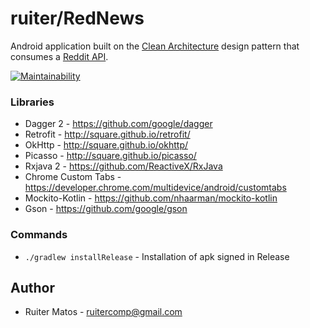 # ruiter/RedNews
Android application built on the [Clean Architecture](https://blog.8thlight.com/uncle-bob/2012/08/13/the-clean-architecture.html) design pattern that consumes a [Reddit API](https://www.reddit.com/dev/api/).

[![Maintainability](https://api.codeclimate.com/v1/badges/6c9ebc71a82c09b385e5/maintainability)](https://codeclimate.com/github/ruiter/RedNews/maintainability)

### Libraries
* Dagger 2 - https://github.com/google/dagger
* Retrofit - http://square.github.io/retrofit/
* OkHttp - http://square.github.io/okhttp/
* Picasso - http://square.github.io/picasso/
* Rxjava 2 - https://github.com/ReactiveX/RxJava
* Chrome Custom Tabs - https://developer.chrome.com/multidevice/android/customtabs
* Mockito-Kotlin - https://github.com/nhaarman/mockito-kotlin
* Gson - https://github.com/google/gson

### Commands
* `./gradlew installRelease` - Installation of apk signed in Release

## Author
* Ruiter Matos - ruitercomp@gmail.com
